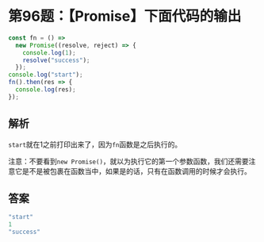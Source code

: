 # 第96题：【Promise】下面代码的输出

```js
const fn = () =>
  new Promise((resolve, reject) => {
    console.log(1);
    resolve("success");
  });
console.log("start");
fn().then(res => {
  console.log(res);
});
```

## 解析

`start`就在1之前打印出来了，因为`fn`函数是之后执行的。

注意：不要看到`new Promise()`，就以为执行它的第一个参数函数，我们还需要注意它是不是被包裹在函数当中，如果是的话，只有在函数调用的时候才会执行。

## 答案

```js
"start"
1
"success"
```